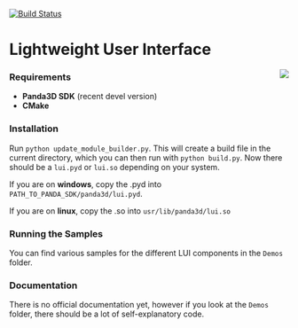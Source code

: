 [![Build Status](https://travis-ci.org/tobspr/LUI.svg?branch=master)](https://travis-ci.org/tobspr/LUI)

# Lightweight User Interface

<img src="http://fs5.directupload.net/images/151207/ltl76bsj.png" align="right" />


### Requirements

- **Panda3D SDK** (recent devel version)
- **CMake**

### Installation

Run `python update_module_builder.py`. This will create a build file in the current directory, which you can then run with `python build.py`.
Now there should be a `lui.pyd` or `lui.so` depending on your system.

If you are on **windows**, copy the .pyd into `PATH_TO_PANDA_SDK/panda3d/lui.pyd`.

If you are on **linux**, copy the .so into `usr/lib/panda3d/lui.so`


### Running the Samples

You can find various samples for the different LUI components in the `Demos` folder.

### Documentation

There is no official documentation yet, however if you look at the `Demos` folder, there should be a lot of self-explanatory code.
